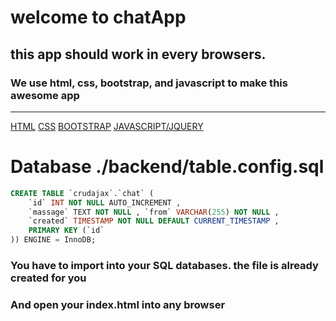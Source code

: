 # welcome to chatApp 
## this app should work in every browsers. 
### We use html, css, bootstrap, and javascript to make this awesome app
---
[HTML]("www.w3schools.com/html", "Visite the link")
[CSS]("www.w3schools.com/html", "Visite the link")
[BOOTSTRAP]("www.w3schools.com/html", "Visite the link")
[JAVASCRIPT/JQUERY]("www.w3schools.com/html", "Visite the link")
# Database ./backend/table.config.sql
```sql
CREATE TABLE `crudajax`.`chat` ( 
    `id` INT NOT NULL AUTO_INCREMENT , 
    `massage` TEXT NOT NULL , `from` VARCHAR(255) NOT NULL , 
    `created` TIMESTAMP NOT NULL DEFAULT CURRENT_TIMESTAMP , 
    PRIMARY KEY (`id`
)) ENGINE = InnoDB;
```

### You have to import into your SQL databases. the file is already created for you
### And open your index.html into any browser
